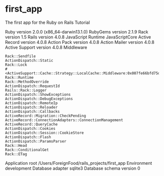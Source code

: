 first_app
=========

The first app for the Ruby on Rails Tutorial

Ruby version	2.0.0 (x86_64-darwin13.1.0)
RubyGems version	2.1.9
Rack version	1.5
Rails version	4.0.8
JavaScript Runtime	JavaScriptCore
Active Record version	4.0.8
Action Pack version	4.0.8
Action Mailer version	4.0.8
Active Support version	4.0.8
Middleware	

    Rack::Sendfile
    ActionDispatch::Static
    Rack::Lock
    #<ActiveSupport::Cache::Strategy::LocalCache::Middleware:0x007fe66bfd75d8>
    Rack::Runtime
    Rack::MethodOverride
    ActionDispatch::RequestId
    Rails::Rack::Logger
    ActionDispatch::ShowExceptions
    ActionDispatch::DebugExceptions
    ActionDispatch::RemoteIp
    ActionDispatch::Reloader
    ActionDispatch::Callbacks
    ActiveRecord::Migration::CheckPending
    ActiveRecord::ConnectionAdapters::ConnectionManagement
    ActiveRecord::QueryCache
    ActionDispatch::Cookies
    ActionDispatch::Session::CookieStore
    ActionDispatch::Flash
    ActionDispatch::ParamsParser
    Rack::Head
    Rack::ConditionalGet
    Rack::ETag

Application root	/Users/ForeignFood/rails_projects/first_app
Environment	development
Database adapter	sqlite3
Database schema version	0
